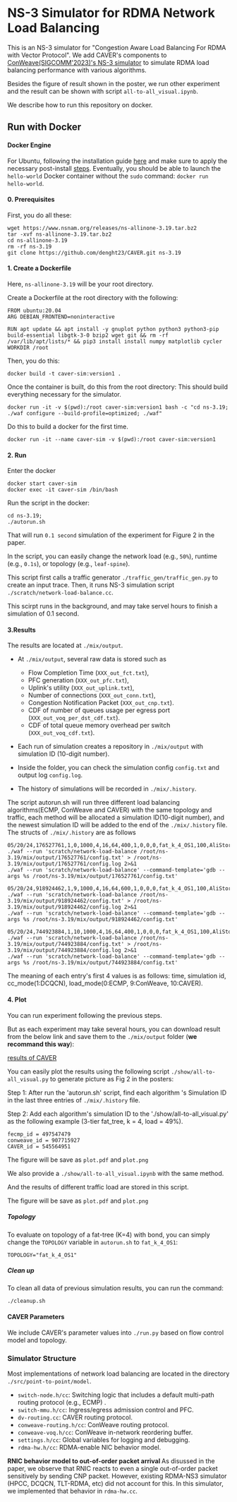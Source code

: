 # NS-3 Simulator for RDMA Network Load Balancing

This is an NS-3 simulator for "Congestion Aware Load Balancing For RDMA with Vector Protocol". We add CAVER's components to  [ConWeave(SIGCOMM'2023)'s NS-3 simulator](https://github.com/conweave-project/conweave-ns3) to simulate RDMA load balancing performance with various algorithms.

Besides the figure of result shown in the poster, we run other experiment and the result can be shown with script  `all-to-all_visual.ipynb`.

We describe how to run this repository on docker.



## Run with Docker

#### Docker Engine
For Ubuntu, following the installation guide [here](https://docs.docker.com/engine/install/ubuntu/) and make sure to apply the necessary post-install [steps](https://docs.docker.com/engine/install/linux-postinstall/).
Eventually, you should be able to launch the `hello-world` Docker container without the `sudo` command: `docker run hello-world`.

#### 0. Prerequisites
First, you do all these:

```shell
wget https://www.nsnam.org/releases/ns-allinone-3.19.tar.bz2
tar -xvf ns-allinone-3.19.tar.bz2
cd ns-allinone-3.19
rm -rf ns-3.19
git clone https://github.com/denght23/CAVER.git ns-3.19
```

#### 1. Create a Dockerfile
Here, `ns-allinone-3.19` will be your root directory.

Create a Dockerfile at the root directory with the following:
```shell
FROM ubuntu:20.04
ARG DEBIAN_FRONTEND=noninteractive

RUN apt update && apt install -y gnuplot python python3 python3-pip build-essential libgtk-3-0 bzip2 wget git && rm -rf /var/lib/apt/lists/* && pip3 install install numpy matplotlib cycler
WORKDIR /root
```

Then, you do this: 
```shell
docker build -t caver-sim:version1 .
```

Once the container is built, do this from the root directory: This should build everything necessary for the simulator.
```shell
docker run -it -v $(pwd):/root caver-sim:version1 bash -c "cd ns-3.19; ./waf configure --build-profile=optimized; ./waf"
```


Do this to build a docker for the first time.
```shell
docker run -it --name caver-sim -v $(pwd):/root caver-sim:version1
```
#### 2. Run
Enter the docker 
```shell
docker start caver-sim
docker exec -it caver-sim /bin/bash
```
Run the script in the docker: 
```shell
cd ns-3.19;
./autorun.sh
```

That will run `0.1 second` simulation of the experiment for Figure 2 in the paper.

In the script, you can easily change the network load (e.g., `50%`), runtime (e.g., `0.1s`), or topology (e.g., `leaf-spine`).

This script first calls a traffic generator `./traffic_gen/traffic_gen.py` to create an input trace.
Then, it runs NS-3 simulation script `./scratch/network-load-balance.cc`.

This scirpt runs in the background, and may take servel hours to finish a simulation of 0.1 second.

#### 3.Results
The results are located at `./mix/output`.

* At `./mix/output`, several raw data is stored such as 
  * Flow Completion Time (`XXX_out_fct.txt`), 
  * PFC generation (`XXX_out_pfc.txt`), 
  * Uplink's utility (`XXX_out_uplink.txt`), 
  * Number of connections (`XXX_out_conn.txt`), 
  * Congestion Notification Packet (`XXX_out_cnp.txt`).
  * CDF of number of queues usage per egress port (`XXX_out_voq_per_dst_cdf.txt`). 
  * CDF of total queue memory overhead per switch (`XXX_out_voq_cdf.txt`). 
  
* Each run of simulation creates a repository in `./mix/output` with simulation ID (10-digit number).
* Inside the folder, you can check the simulation config `config.txt` and output log `config.log`. 
* The history of simulations will be recorded in `./mix/.history`. 

The script autorun.sh will run three different load balancing algorithms(ECMP, ConWeave and CAVER) with the same topology and traffic, each method will be allocated a simulation ID(10-digit number), and the newest simulation ID will be added to the end of the `./mix/.history` file. The structs of `./mix/.history` are as follows
```shell
05/20/24,176527761,1,0,1000,4,16,64,400,1,0,0,0,fat_k_4_OS1,100,AliStorage2019,60,0.1
./waf --run 'scratch/network-load-balance /root/ns-3.19/mix/output/176527761/config.txt' > /root/ns-3.19/mix/output/176527761/config.log 2>&1
./waf --run 'scratch/network-load-balance' --command-template='gdb --args %s /root/ns-3.19/mix/output/176527761/config.txt'

05/20/24,918924462,1,9,1000,4,16,64,600,1,0,0,0,fat_k_4_OS1,100,AliStorage2019,60,0.1
./waf --run 'scratch/network-load-balance /root/ns-3.19/mix/output/918924462/config.txt' > /root/ns-3.19/mix/output/918924462/config.log 2>&1
./waf --run 'scratch/network-load-balance' --command-template='gdb --args %s /root/ns-3.19/mix/output/918924462/config.txt'

05/20/24,744923884,1,10,1000,4,16,64,400,1,0,0,0,fat_k_4_OS1,100,AliStorage2019,60,0.1
./waf --run 'scratch/network-load-balance /root/ns-3.19/mix/output/744923884/config.txt' > /root/ns-3.19/mix/output/744923884/config.log 2>&1
./waf --run 'scratch/network-load-balance' --command-template='gdb --args %s /root/ns-3.19/mix/output/744923884/config.txt'
```
The meaning of each entry's first 4 values is as follows: time, simulation id, cc_mode(1:DCQCN), load_mode(0:ECMP, 9:ConWeave, 10:CAVER).

#### 4. Plot
You can run experiment following the previous steps.

But as each experiment may take several hours, you can download result from the below link and save them to the `./mix/output` folder (**we recommand this way**):

[results of CAVER](https://cloud.tsinghua.edu.cn/d/b55b00eb0ac240db983b/) 


You can easily plot the results using the following script `./show/all-to-all_visual.py` to generate picture as Fig 2 in the posters:

Step 1: 
After run the 'autorun.sh' script, find each algorithm 's Simulation ID in the last three entries of `./mix/.history` file.

Step 2:
Add each algorithm's simulation ID to the './show/all-to-all_visual.py' as the following example (3-tier fat_tree, k = 4, load = 49%).
```shell
fecmp_id = 497547479
conweave_id = 907715927
CAVER_id = 545564951
```
The figure will be save as `plot.pdf` and `plot.png`

We also provide a `./show/all-to-all_visual.ipynb` with the same method.

And the results of different traffic load are stored in this script.

The figure will be save as `plot.pdf` and `plot.png`


##### Topology
To evaluate on topology of a fat-tree (K=4) with bond, you can simply change the `TOPOLOGY` variable in `autorun.sh` to `fat_k_4_OS1`:
```shell
TOPOLOGY="fat_k_4_OS1"
```

##### Clean up
To clean all data of previous simulation results, you can run the command:
```shell
./cleanup.sh
```

#### CAVER Parameters
We include CAVER's parameter values into `./run.py` based on flow control model and topology.  


### Simulator Structure
Most implementations of network load balancing are located in the directory `./src/point-to-point/model`.

* `switch-node.h/cc`: Switching logic that includes a default multi-path routing protocol (e.g., ECMP) .
* `switch-mmu.h/cc`: Ingress/egress admission control and PFC.
* `dv-routing.cc`: CAVER routing protocol.
* `conweave-routing.h/cc`: ConWeave routing protocol.
* `conweave-voq.h/cc`: ConWeave in-network reordering buffer.
* `settings.h/cc`: Global variables for logging and debugging.
* `rdma-hw.h/cc`: RDMA-enable NIC behavior model.

<b> RNIC behavior model to out-of-order packet arrival </b>
As disussed in the paper, we observe that RNIC reacts to even a single out-of-order packet sensitively by sending CNP packet.
However, existing RDMA-NS3 simulator (HPCC, DCQCN, TLT-RDMA, etc) did not account for this.
In this simulator, we implemented that behavior in `rdma-hw.cc`.


